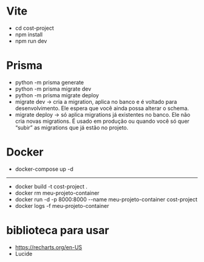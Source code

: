 # Vite
- cd cost-project
- npm install
- npm run dev

<!-- # back
- pip install --upgrade pip
- pip install -r requirements.txt
- uvicorn run:app --reload --host 0.0.0.0 --port 8000

Caso de erro no pydantic use: pip install --upgrade "pydantic>=2.0.0" -->

# Prisma
- python -m prisma generate
- python -m prisma migrate dev
- python -m prisma migrate deploy
- migrate dev → cria a migration, aplica no banco e é voltado para desenvolvimento. Ele espera que você ainda possa alterar o schema.
- migrate deploy → só aplica migrations já existentes no banco. Ele não cria novas migrations. É usado em produção ou quando você só quer “subir” as migrations que já estão no projeto.

# Docker
- docker-compose up -d
-----------------------------------------
- docker build -t cost-project .
- docker rm meu-projeto-container
- docker run -d -p 8000:8000 --name meu-projeto-container cost-project
- docker logs -f meu-projeto-container

# biblioteca para usar
- https://recharts.org/en-US
- Lucide